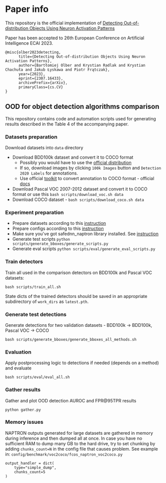 # Paper info

This repository is the official implementation of [Detecting Out-of-distribution Objects Using Neuron Activation Patterns](https://arxiv.org/abs/2307.16433)

Paper has been accepted to 26th European Conference on Artificial Intelligence ECAI 2023.

```
@misc{olber2023detecting,
      title={Detecting Out-of-distribution Objects Using Neuron Activation Patterns},
      author={Bartłomiej Olber and Krystian Radlak and Krystian Chachuła and Jakub Łyskawa and Piotr Frątczak},
      year={2023},
      eprint={2307.16433},
      archivePrefix={arXiv},
      primaryClass={cs.CV}
}
```

## OOD for object detection algorithms comparison

This repository contains code and automation scripts used for generating results described in the Table 4 of the accompanying paper.

### Datasets preparation

Download datasets into `data` directory

- Download BDD100k dataset and convert it to COCO format
  - Possibly you would have to use the [official distribution](https://bdd-data.berkeley.edu/portal.html#download)
  - If so, download images by clicking `100k Images` button and `Detection 2020 Labels` for annotations.
  - Use official [toolkit](https://github.com/bdd100k/bdd100k) to convert annotation to COCO format - official [docs](https://doc.bdd100k.com/format.html)
- Download Pascal VOC 2007-2012 dataset and convert it to COCO format or use this `bash scripts/download_voc.sh data`
- Download COCO dataset - `bash scripts/download_coco.sh data`

### Experiment preparation

- Prepare datasets according to this [instruction](./readme_datasets.md)
- Prepare configs according to this [instruction](./config/_base_/datasets/readme.md)
- Make sure you've got safednn_naptron library installed. See [instruction](./install_safednn.md)
- Generate test scripts `python scripts/generate_bboxes/generate_scripts.py`
- Generate eval scripts `python scripts/eval/generate_eval_scripts.py`

### Train detectors

Train all used in the comparison detectors on BDD100k and Pascal VOC datasets:

```
bash scripts/train_all.sh
```

State dicts of the trained detectors should be saved in an appropriate subdirectory of `work_dirs` as `latest.pth`.

### Generate test detections

Generate detections for two validation datasets - BDD100k -> BDD100k, Pascal VOC -> COCO

```
bash scripts/generate_bboxes/generate_bboxes_all_methods.sh
```

### Evaluation

Apply postprocessing logic to detections if needed (depends on a method) and evaluate

```
bash scripts/eval/eval_all.sh
```

### Gather results

Gather and plot OOD detection AUROC and FPR@95TPR results

```
python gather.py
```

### Memory issues

NAPTRON outputs generated for large datasets are gathered in memory during inference and then
dumped all at once. In case you have no sufficient RAM to dump many GB to the hard drive,
try to set chunking by adding `chunks_count=N` in the config file that causes problem.
See example in: `config/benchmark/voc2coco/fcos_naptron_voc2coco.py`

```
output_handler = dict(
    type="simple_dump",
    chunks_count=5
)
```
